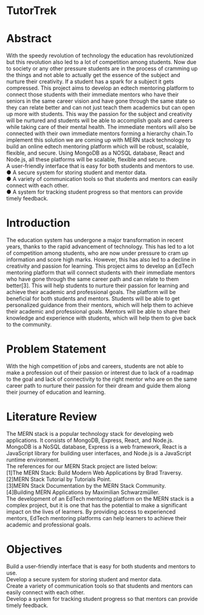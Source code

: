 # TutorTrek
# Abstract 
With the speedy revolution of technology the education has revolutionized but this
revolution also led to a lot of competition among students. Now due to society or
any other pressure students are in the process of cramming up the things and not
able to actually get the essence of the subject and nurture their creativity. If a
student has a spark for a subject it gets compressed.
This project aims to develop an edtech mentoring platform to connect those
students with their immediate mentors who have their seniors in the same career
vision and have gone through the same state so they can relate better and can not
just teach them academics but can open up more with students. This way the
passion for the subject and creativity will be nurtured and students will be able to
accomplish goals and careers while taking care of their mental health. The
immediate mentors will also be connected with their own immediate mentors
forming a hierarchy chain.To implement this solution we are coming up with
MERN stack technology to build an online edtech mentoring platform which will
be robust, scalable, flexible, and secure. Using MongoDB as a NOSQL database,
React and Node.js, all these platforms will be scalable, flexible and secure.
<br>
A user-friendly interface that is easy for both students and mentors to use.
<br>
● A secure system for storing student and mentor data.
<br>
● A variety of communication tools so that students and mentors can easily
connect with each other.
<br>
● A system for tracking student progress so that mentors can provide timely
feedback.

# Introduction
The education system has undergone a major transformation in recent years, thanks
to the rapid advancement of technology. This has led to a lot of competition among
students, who are now under pressure to cram up information and score high
marks. However, this has also led to a decline in creativity and passion for
learning.
This project aims to develop an EdTech mentoring platform that will connect
students with their immediate mentors who have gone through the same career path
and can relate to them better[3]. This will help students to nurture their passion for
learning and achieve their academic and professional goals.
The platform will be beneficial for both students and mentors. Students will be able
to get personalized guidance from their mentors, which will help them to achieve
their academic and professional goals. Mentors will be able to share their
knowledge and experience with students, which will help them to give back to the
community.

# Problem Statement
With the high competition of jobs and careers, students are not able to make a
profession out of their passion or interest due to lack of a roadmap to the goal and
lack of connectivity to the right mentor who are on the same career path to nurture
their passion for their dream and guide them along their journey of education and
learning.

# Literature Review
The MERN stack is a popular technology stack for developing web applications. It
consists of MongoDB, Express, React, and Node.js. MongoDB is a NoSQL
database, Express is a web framework, React is a JavaScript library for building
user interfaces, and Node.js is a JavaScript runtime environment.
<br>
The references for our MERN Stack project are listed below:
<br>
[1]The MERN Stack: Build Modern Web Applications by Brad Traversy.
<br>
[2]MERN Stack Tutorial by Tutorials Point.
<br>
[3]MERN Stack Documentation by the MERN Stack Community.
<br>
[4]Building MERN Applications by Maximilian Schwarzmüller.
<br>
The development of an EdTech mentoring platform on the MERN stack is a
complex project, but it is one that has the potential to make a significant impact on
the lives of learners. By providing access to experienced mentors, EdTech
mentoring platforms can help learners to achieve their academic and professional
goals.

# Objectives 
Build a user-friendly interface that is easy for both students and mentors to
use.
<br>
Develop a secure system for storing student and mentor data.
<br>
Create a variety of communication tools so that students and mentors can
easily connect with each other.
<br>
Develop a system for tracking student progress so that mentors can provide
timely feedback.

